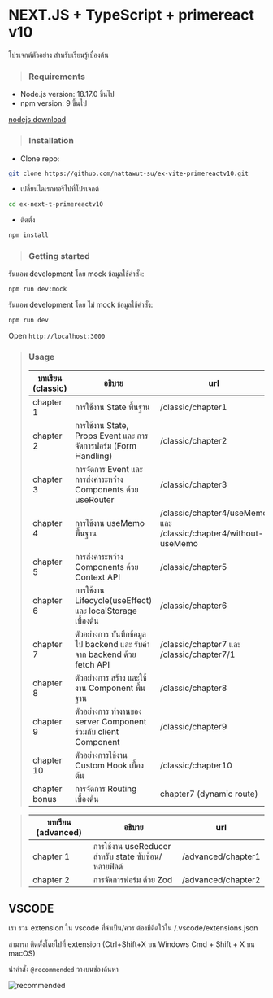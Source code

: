 # NEXT.JS + TypeScript + primereact v10

โปรเจกต์ตัวอย่าง สำหรับเรียนรู้เบื่องต้น

> ### Requirements

- Node.js version: 18.17.0 ขึ้นไป
- npm version: 9 ขึ้นไป

[nodejs download](https://nodejs.org/en/download/)

> ### Installation

- Clone repo:

```sh
git clone https://github.com/nattawut-su/ex-vite-primereactv10.git
```

- เปลี่ยนไดเรกทอรีไปที่โปรเจกต์

```sh
cd ex-next-t-primereactv10
```

- ติดตั้ง

```sh
npm install
```

> ### Getting started

รันแอพ development โดย mock ข้อมูลใช้คำสั่ง:

```sh
npm run dev:mock
```

รันแอพ development โดย ไม่ mock ข้อมูลใช้คำสั่ง:

```sh
npm run dev
```

Open `http://localhost:3000`

> ### Usage
>
> | บทเรียน (classic) | อธิบาย                                                                  | url                                                             |
> | ----------------- | ----------------------------------------------------------------------- | --------------------------------------------------------------- |
> | chapter 1         | การใช้งาน State พื้นฐาน                                                 | /classic/chapter1                                               |
> | chapter 2         | การใช้งาน State, Props Event และ การจัดการฟอร์ม (Form Handling)         | /classic/chapter2                                               |
> | chapter 3         | การจัดการ Event และการส่งค่าระหว่าง Components ด้วย useRouter           | /classic/chapter3                                               |
> | chapter 4         | การใช้งาน useMemo พื้นฐาน                                               | /classic/chapter4/useMemo และ /classic/chapter4/without-useMemo |
> | chapter 5         | การส่งค่าระหว่าง Components ด้วย Context API                            | /classic/chapter5                                               |
> | chapter 6         | การใช้งาน Lifecycle(useEffect) และ localStorage เบื้องต้น               | /classic/chapter6                                               |
> | chapter 7         | ตัวอย่างการ บันทึกข้อมูลไป backend และ รับค่าจาก backend ด้วย fetch API | /classic/chapter7 และ /classic/chapter7/1                       |
> | chapter 8         | ตัวอย่างการ สร้าง และใช้งาน Component พื้นฐาน                           | /classic/chapter8                                               |
> | chapter 9         | ตัวอย่างการ ทำงานของ server Component ร่วมกับ client Component          | /classic/chapter9                                               |
> | chapter 10        | ตัวอย่างการใช้งาน Custom Hook เบื้องต้น                                 | /classic/chapter10                                              |
> | chapter bonus     | การจัดการ Routing เบื้องต้น                                             | chapter7 (dynamic route)                                        |

> | บทเรียน (advanced) | อธิบาย                                              | url                |
> | ------------------ | --------------------------------------------------- | ------------------ |
> | chapter 1          | การใช้งาน useReducer สำหรับ state ซับซ้อน/หลายฟิลด์ | /advanced/chapter1 |
> | chapter 2          | การจัดการฟอร์ม ด้วย Zod                             | /advanced/chapter2 |

## VSCODE

เรา รวม extension ใน vscode ที่จำเป็น/ควร ต้องมีติดใว้ใน /.vscode/extensions.json

สามารถ ติดตั้งโดยไปที่ extension (Ctrl+Shift+X บน Windows Cmd + Shift + X บน macOS)

นำคำสั่ง `@recommended` วางบนช่องค้นหา

![recommended](https://cdn.discordapp.com/attachments/860249330908397587/1411411810375962755/image.png?ex=68b48f2e&is=68b33dae&hm=8022e1129e44a55f0ec71b36c6ea2194f6f58d3f682ae5457acb223ca735a730&)
